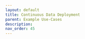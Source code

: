 ```yaml
---
layout: default
title: Continuous Data Deployment
parent: Example Use-Cases
description:
nav_order: 45
---
```

